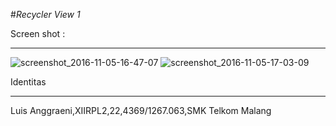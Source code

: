 #_Recycler View 1_

Screen shot :
***
![screenshot_2016-11-05-16-47-07](https://cloud.githubusercontent.com/assets/15699557/20029456/d6f871c8-a37e-11e6-9327-f8c665d51d8a.png)
![screenshot_2016-11-05-17-03-09](https://cloud.githubusercontent.com/assets/15699557/20029458/d9c5a416-a37e-11e6-8ddc-9b5b9be05a09.png)

Identitas
***
Luis Anggraeni,XIIRPL2,22,4369/1267.063,SMK Telkom Malang
